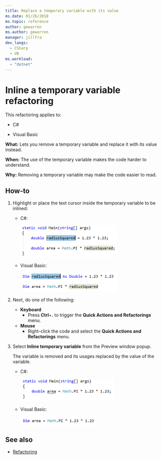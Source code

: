 ```yaml
---
title: Replace a temporary variable with its value
ms.date: 01/26/2018
ms.topic: reference
author: gewarren
ms.author: gewarren
manager: jillfra
dev_langs:
  - CSharp
  - VB
ms.workload:
  - "dotnet"
---
```

# Inline a temporary variable refactoring

This refactoring applies to:

- C#

- Visual Basic

**What:** Lets you remove a temporary variable and replace it with its value instead.

**When:** The use of the temporary variable makes the code harder to understand.

**Why:** Removing a temporary variable may make the code easier to read.

## How-to

1. Highlight or place the text cursor inside the temporary variable to be inlined:

   - C#:

       ![Highlighted code - C#](media/inline-highlight-cs.png)

   - Visual Basic:

       ![Highlighted code- Visual Basic](media/inline-highlight-vb.png)

2. Next, do one of the following:

   - **Keyboard**
      - Press **Ctrl**+**.** to trigger the **Quick Actions and Refactorings** menu.
   - **Mouse**
      - Right-click the code and select the **Quick Actions and Refactorings** menu.

3. Select **Inline temporary variable** from the Preview window popup.

   The variable is removed and its usages replaced by the value of the variable.

   - C#:

      ![Inline result - C#](media/inline-result-cs.png)

   - Visual Basic:

      ![Inline result - Visual Basic](media/inline-result-vb.png)

## See also

- [Refactoring](../refactoring-in-visual-studio.md)